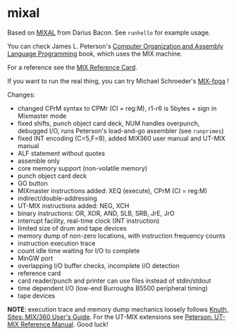 # mixal
Based on [MIXAL](http://github.com/darius/mixal) from Darius Bacon. 
See `runhello` for example usage.

You can check James L. Peterson's [Computer Organization and Assembly Language Programming](http://www.jklp.org/profession/books/mix/index.html) book, which
uses the MIX machine.

For a reference see the [MIX Reference Card](https://github.com/pahihu/mixal/blob/master/mixref.pdf).

If you want to run the real thing, you can try Michael Schroeder's [MIX-fpga](https://gitlab.com/x653/mix-fpga) !


Changes:

  * changed CPrM syntax to CPMr (CI = reg:M), r1-r6 is 5bytes + sign
    in Mixmaster mode
  * fixed shifts, punch object card deck, NUM handles overpunch,
    debugged I/O, runs Peterson's load-and-go assembler (see `runprimes`)
  * fixed INT encoding (C=5,F=9), added MIX360 user manual and UT-MIX manual
  * ALF statement without quotes
  * assemble only
  * core memory support (non-volatile memory)
  * punch object card deck
  * GO button
  * MIXmaster instructions added: XEQ (execute), CPrM (CI = reg:M)
  * indirect/double-addressing
  * UT-MIX instructions added: NEG, XCH
  * binary instructions: OR, XOR, AND, SLB, SRB, JrE, JrO
  * interrupt facility, real-time clock (INT instruction)
  * limited size of drum and tape devices
  * memory dump of non-zero locations, with instruction frequency counts
  * instruction execution trace
  * count idle time waiting for I/O to complete
  * MinGW port
  * overlapping I/O buffer checks, incomplete I/O detection
  * reference card
  * card reader/punch and printer can use files instead of stdin/stdout
  * time dependent I/O (low-end Burroughs B5500 peripheral timing)
  * tape devices


**NOTE**: execution trace and memory dump mechanics loosely 
follows [Knuth, Sites: MIX/360 User's Guide](https://github.com/pahihu/mixal/blob/master/doc/CS-TR-71-197.pdf). For the UT-MIX extensions see [Peterson: UT-MIX Reference Manual](https://github.com/pahihu/mixal/blob/master/doc/TR77-64.pdf). Good luck!



